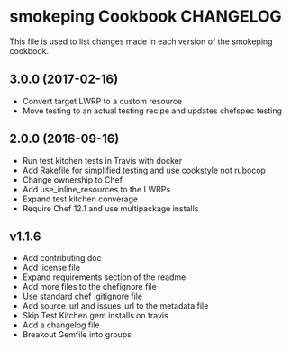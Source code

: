 smokeping Cookbook CHANGELOG
============================
This file is used to list changes made in each version of the smokeping cookbook.

## 3.0.0 (2017-02-16)

- Convert target LWRP to a custom resource
- Move testing to an actual testing recipe and updates chefspec testing

## 2.0.0 (2016-09-16)
- Run test kitchen tests in Travis with docker
- Add Rakefile for simplified testing and use cookstyle not rubocop
- Change ownership to Chef
- Add use_inline_resources to the LWRPs
- Expand test kitchen converage
- Require Chef 12.1 and use multipackage installs

v1.1.6
------
- Add contributing doc
- Add license file
- Expand requirements section of the readme
- Add more files to the chefignore file
- Use standard chef .gitignore file
- Add source_url and issues_url to the metadata file
- Skip Test Kitchen gem installs on travis
- Add a changelog file
- Breakout Gemfile into groups
